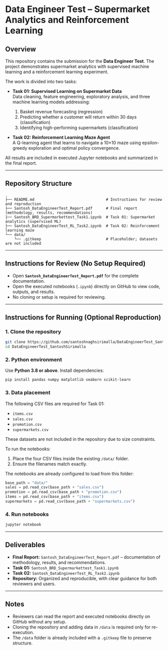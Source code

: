 # Data Engineer Test – Supermarket Analytics and Reinforcement Learning

## Overview
This repository contains the submission for the **Data Engineer Test**. The project demonstrates supermarket analytics with supervised machine learning and a reinforcement learning experiment.

The work is divided into two tasks:

- **Task 01: Supervised Learning on Supermarket Data**  
  Data cleaning, feature engineering, exploratory analysis, and three machine learning models addressing:  
  1. Basket revenue forecasting (regression)  
  2. Predicting whether a customer will return within 30 days (classification)  
  3. Identifying high-performing supermarkets (classification)  

- **Task 02: Reinforcement Learning Maze Agent**  
  A Q-learning agent that learns to navigate a 10×10 maze using epsilon-greedy exploration and optimal policy convergence.

All results are included in executed Jupyter notebooks and summarized in the final report.

---

## Repository Structure
```
.
├── README.md                                # Instructions for review and reproduction
├── Santosh_DataEngineerTest_Report.pdf      # Final report (methodology, results, recommendations)
├── Santosh_BRD_Supermarkettest_Task1.ipynb  # Task 01: Supermarket analytics (supervised ML)
├── Santosh_DataEngineerTest_RL_Task2.ipynb  # Task 02: Reinforcement learning maze
└── data/
    └── .gitkeep                             # Placeholder; datasets are not included
```

---

## Instructions for Review (No Setup Required)
- Open **`Santosh_DataEngineerTest_Report.pdf`** for the complete documentation.  
- Open the executed notebooks (`.ipynb`) directly on GitHub to view code, outputs, and results.  
- No cloning or setup is required for reviewing.  

---

## Instructions for Running (Optional Reproduction)

### 1. Clone the repository
```bash
git clone https://github.com/santoshnaghsirimalla/DataEngineerTest_SantoshSirimalla.git
cd DataEngineerTest_SantoshSirimalla
```

### 2. Python environment
Use **Python 3.8 or above**. Install dependencies:
```bash
pip install pandas numpy matplotlib seaborn scikit-learn
```

### 3. Data placement
The following CSV files are required for Task 01:
- `items.csv`  
- `sales.csv`  
- `promotion.csv`  
- `supermarkets.csv`  

These datasets are not included in the repository due to size constraints.  

To run the notebooks:  
1. Place the four CSV files inside the existing `/data/` folder.  
2. Ensure the filenames match exactly.  

The notebooks are already configured to load from this folder:
```python
base_path = "data/"
sales = pd.read_csv(base_path + "sales.csv")
promotion = pd.read_csv(base_path + "promotion.csv")
items = pd.read_csv(base_path + "items.csv")
supermarkets = pd.read_csv(base_path + "supermarkets.csv")
```

### 4. Run notebooks
```bash
jupyter notebook
```



---

## Deliverables
- **Final Report:** `Santosh_DataEngineerTest_Report.pdf` – documentation of methodology, results, and recommendations.  
- **Task 01:** `Santosh_BRD_Supermarkettest_Task1.ipynb`  
- **Task 02:** `Santosh_DataEngineerTest_RL_Task2.ipynb`  
- **Repository:** Organized and reproducible, with clear guidance for both reviewers and users.  

---

## Notes
- Reviewers can read the report and executed notebooks directly on GitHub without any setup.  
- Cloning the repository and adding data in `/data` is required only for re-execution.  
- The `/data` folder is already included with a `.gitkeep` file to preserve structure.  
